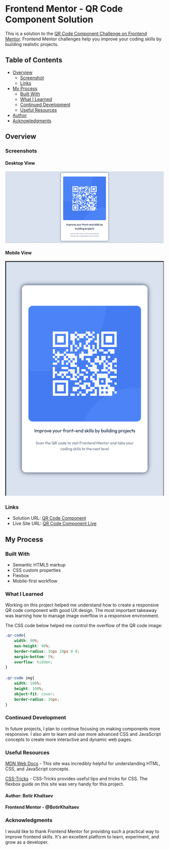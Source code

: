 # Frontend Mentor - QR Code Component Solution

This is a solution to the [QR Code Component Challenge on Frontend Mentor](https://www.frontendmentor.io/challenges/qr-code-component-iux_sIO_H). Frontend Mentor challenges help you improve your coding skills by building realistic projects. 

## Table of Contents

- [Overview](#overview)
  - [Screenshot](#screenshot)
  - [Links](#links)
- [My Process](#my-process)
  - [Built With](#built-with)
  - [What I Learned](#what-i-learned)
  - [Continued Development](#continued-development)
  - [Useful Resources](#useful-resources)
- [Author](#author)
- [Acknowledgments](#acknowledgments)

## Overview

### Screenshots

#### Desktop View

![Desktop View](project-imgs/desktop-view.png)

#### Mobile View

![Mobile View](project-imgs/mobile-view.png)

### Links

- Solution URL: [QR Code Component](https://github.com/botirk38/qr-code-component-main)
- Live Site URL: [QR Code Component Live](https://botirk38.github.io/qr-code-component-main/)

## My Process

### Built With

- Semantic HTML5 markup
- CSS custom properties
- Flexbox
- Mobile-first workflow

### What I Learned

Working on this project helped me understand how to create a responsive QR code component with good UX design. The most important takeaway was learning how to manage image overflow in a responsive environment.

The CSS code below helped me control the overflow of the QR code image:

```css
.qr-code{
    width: 90%;
    max-height: 90%; 
    border-radius: 10px 10px 0 0;
    margin-bottom: 5%;
    overflow: hidden;
}

.qr-code img{
    width: 100%;
    height: 100%;
    object-fit: cover;
    border-radius: 10px;
}
```

### Continued Development

In future projects, I plan to continue focusing on making components more responsive. I also aim to learn and use more advanced CSS and JavaScript concepts to create more interactive and dynamic web pages.

### Useful Resources

[MDN Web Docs](https://your-solution-url.com) - This site was incredibly helpful for understanding HTML, CSS, and JavaScript concepts.

[CSS-Tricks](https://your-solution-url.com) - CSS-Tricks provides useful tips and tricks for CSS. The flexbox guide on this site was very handy for this project.

#### Author: Botir Khaltaev
#### Frontend Mentor - @BotirKhaltaev

### Acknowledgments
I would like to thank Frontend Mentor for providing such a practical way to improve frontend skills. It's an excellent platform to learn, experiment, and grow as a developer.
